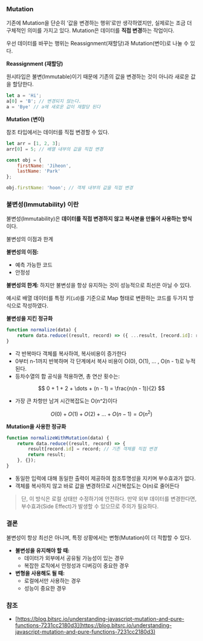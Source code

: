 
### Mutation

기존에 Mutation을 단순히 ‘값을 변경하는 행위’로만 생각하였지만, 실제로는 조금 더 구체적인 의미를 가지고 있다. Mutation은 데이터를 **직접 변경**하는 작업이다.

우선 데이터를 바꾸는 행위는 Reassignment(재할당)과 Mutation(변이)로 나눌 수 있다.

**Reassignment (재할당)**

원시타입은 불변(Immutable)이기 때문에 기존의 값을 변경하는 것이 아니라 새로운 값을 할당한다.

```jsx
let a = 'Hi';
a[0] = 'B'; // 변경되지 않는다.
a = 'Bye' // a에 새로운 값이 재할당 된다
```

**Mutation (변이)**

참조 타입에서는 데이터를 직접 변경할 수 있다.

```jsx
let arr = [1, 2, 3];
arr[0] = 5; // 배열 내부의 값을 직접 변경

const obj = {
	firstName: 'Jiheon',
	lastName: 'Park'
};

obj.firstName: 'hoon'; // 객체 내부의 값을 직접 변경
```

### 불변성(Immutability) 이란
불변성(Immutability)은 **데이터를 직접 변경하지 않고 복사본을 만들어 사용하는 방식**이다.

불변성의 이점과 한계

**불변성의 이점:**
- 예측 가능한 코드
- 안정성

**불변성의 한계:**
하지만 불변성을 항상 유지하는 것이 성능적으로 최선은 아닐 수 있다.

예시로 배열 데이터를 특정 키(`id`)를 기준으로 Map 형태로 변환하는 코드를 두가지 방식으로 작성하였다.

**불변성을 지킨 정규화**

```jsx
function normalize(data) {
    return data.reduce((result, record) => ({ ...result, [record.id]: record }), {});
}
```

- 각 반복마다 객체를 복사하여, 복사비용이 증가한다
- 0부터 n-1까지 반복하며 각 단계에서 복사 비용이 O(0), O(1), … , O(n - 1)로 누적된다.
- 등차수열의 합 공식을 적용하면, 총 연산 횟수는:

$$ 0 + 1 + 2 + \dots + (n - 1) = \frac{n(n - 1)}{2} $$

- 가장 큰 차항만 남겨 시간복잡도는 O(n^2)이다

$$ O(0) + O(1) + O(2) + \dots + O(n-1) = O(n^2) $$

**Mutation을 사용한 정규화**

```jsx
function normalizeWithMutation(data) {
    return data.reduce((result, record) => {
        result[record.id] = record; // 기존 객체를 직접 변경
        return result;
    }, {});
}
```

- 동일한 입력에 대해 동일한 출력이 제공하여 참조투명성을 지키며 부수효과가 없다.
- 객체를 복사하지 않고 바로 값을 변경하므로 시간복잡도는 O(n)로 줄어든다

> 단, 이 방식은 로컬 상태만 수정하기에 안전하다. 만약 외부 데이터를 변경한다면, 부수효과(Side Effect)가 발생할 수 있으므로 주의가 필요하다.

### 결론

불변성이 항상 최선은 아니며, 특정 상황에서는 변형(Mutation)이 더 적합할 수 있다.

- **불변성을 유지해야 할 때:**
    - 데이터가 외부에서 공유될 가능성이 있는 경우
    - 복잡한 로직에서 안정성과 디버깅이 중요한 경우
- **변형을 사용해도 될 때:**
    - 로컬에서만 사용하는 경우
    - 성능이 중요한 경우

### 참조

- [https://blog.bitsrc.io/understanding-javascript-mutation-and-pure-functions-7231cc2180d3](https://blog.bitsrc.io/understanding-javascript-mutation-and-pure-functions-7231cc2180d3)
